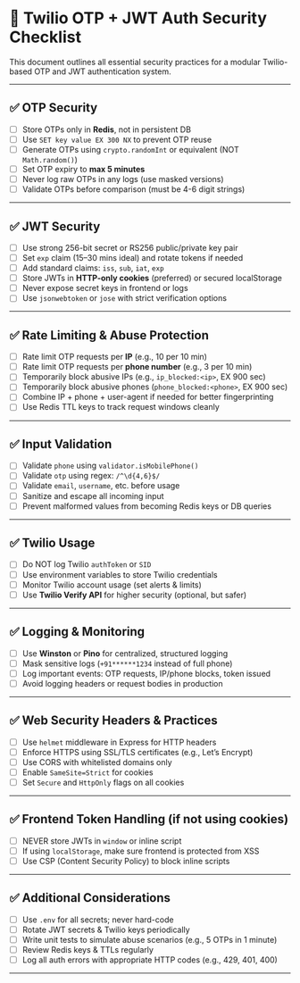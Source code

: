 
# 🔐 Twilio OTP + JWT Auth Security Checklist

This document outlines all essential security practices for a modular Twilio-based OTP and JWT authentication system.

---

## ✅ OTP Security

* [ ] Store OTPs only in **Redis**, not in persistent DB
* [ ] Use `SET key value EX 300 NX` to prevent OTP reuse
* [ ] Generate OTPs using `crypto.randomInt` or equivalent (NOT `Math.random()`)
* [ ] Set OTP expiry to **max 5 minutes**
* [ ] Never log raw OTPs in any logs (use masked versions)
* [ ] Validate OTPs before comparison (must be 4-6 digit strings)

---

## ✅ JWT Security

* [ ] Use strong 256-bit secret or RS256 public/private key pair
* [ ] Set `exp` claim (15–30 mins ideal) and rotate tokens if needed
* [ ] Add standard claims: `iss`, `sub`, `iat`, `exp`
* [ ] Store JWTs in **HTTP-only cookies** (preferred) or secured localStorage
* [ ] Never expose secret keys in frontend or logs
* [ ] Use `jsonwebtoken` or `jose` with strict verification options

---

## ✅ Rate Limiting & Abuse Protection

* [ ] Rate limit OTP requests per **IP** (e.g., 10 per 10 min)
* [ ] Rate limit OTP requests per **phone number** (e.g., 3 per 10 min)
* [ ] Temporarily block abusive IPs (e.g., `ip_blocked:<ip>`, EX 900 sec)
* [ ] Temporarily block abusive phones (`phone_blocked:<phone>`, EX 900 sec)
* [ ] Combine IP + phone + user-agent if needed for better fingerprinting
* [ ] Use Redis TTL keys to track request windows cleanly

---

## ✅ Input Validation

* [ ] Validate `phone` using `validator.isMobilePhone()`
* [ ] Validate `otp` using regex: `/^\d{4,6}$/`
* [ ] Validate `email`, `username`, etc. before usage
* [ ] Sanitize and escape all incoming input
* [ ] Prevent malformed values from becoming Redis keys or DB queries

---

## ✅ Twilio Usage

* [ ] Do NOT log Twilio `authToken` or `SID`
* [ ] Use environment variables to store Twilio credentials
* [ ] Monitor Twilio account usage (set alerts & limits)
* [ ] Use **Twilio Verify API** for higher security (optional, but safer)

---

## ✅ Logging & Monitoring

* [ ] Use **Winston** or **Pino** for centralized, structured logging
* [ ] Mask sensitive logs (`+91******1234` instead of full phone)
* [ ] Log important events: OTP requests, IP/phone blocks, token issued
* [ ] Avoid logging headers or request bodies in production

---

## ✅ Web Security Headers & Practices

* [ ] Use `helmet` middleware in Express for HTTP headers
* [ ] Enforce HTTPS using SSL/TLS certificates (e.g., Let’s Encrypt)
* [ ] Use CORS with whitelisted domains only
* [ ] Enable `SameSite=Strict` for cookies
* [ ] Set `Secure` and `HttpOnly` flags on all cookies

---

## ✅ Frontend Token Handling (if not using cookies)

* [ ] NEVER store JWTs in `window` or inline script
* [ ] If using `localStorage`, make sure frontend is protected from XSS
* [ ] Use CSP (Content Security Policy) to block inline scripts

---

## ✅ Additional Considerations

* [ ] Use `.env` for all secrets; never hard-code
* [ ] Rotate JWT secrets & Twilio keys periodically
* [ ] Write unit tests to simulate abuse scenarios (e.g., 5 OTPs in 1 minute)
* [ ] Review Redis keys & TTLs regularly
* [ ] Log all auth errors with appropriate HTTP codes (e.g., 429, 401, 400)

---

